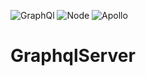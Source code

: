 ![GraphQl](https://cdn.rawgit.com/kumarharsh/graphql-for-vscode/master/images/logo.png)
![Node](https://ih1.redbubble.net/image.109336634.1604/flat,128x128,075,t-pad,128x128,f8f8f8.u1.jpg)
![Apollo](https://lh3.googleusercontent.com/pifSHkyaqEUKGiYFvhAkqGJpa-t9-rH3FPhcNlqaFzkUlZ3hpCUBybns6HOP_RVIdlRBMOd-BQ=w128-h128-e365)

# GraphqlServer
